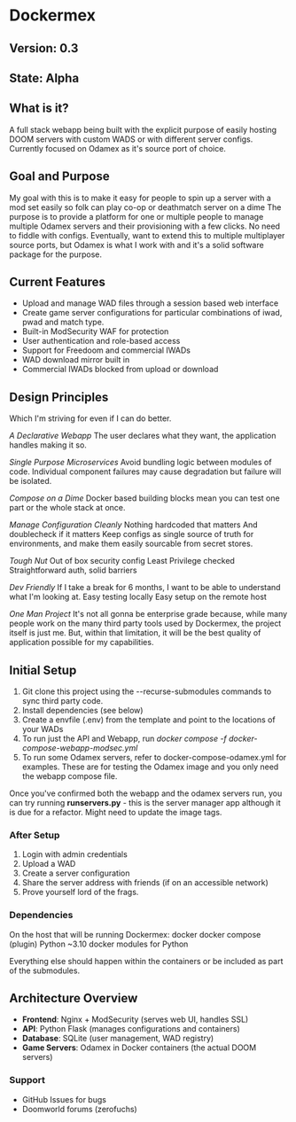 # Dockermex
## Version: 0.3
## State: Alpha

## What is it?

A full stack webapp being built with the explicit purpose of easily hosting DOOM servers with custom WADS or with different server configs.
Currently focused on Odamex as it's source port of choice.

## Goal and Purpose
My goal with this is to make it easy for people to spin up a server with a mod set easily so folk can play co-op or deathmatch server on a dime
The purpose is to provide a platform for one or multiple people to manage multiple Odamex servers and their provisioning with a few clicks. No need to fiddle with configs.
Eventually, want to extend this to multiple multiplayer source ports, but Odamex is what I work with and it's a solid software package for the purpose.

## Current Features
- Upload and manage WAD files through a session based web interface
- Create game server configurations for particular combinations of iwad, pwad and match type.
- Built-in ModSecurity WAF for protection
- User authentication and role-based access
- Support for Freedoom and commercial IWADs
- WAD download mirror built in
- Commercial IWADs blocked from upload or download

## Design Principles

Which I'm striving for even if I can do better.

*A Declarative Webapp*
The user declares what they want, the application handles making it so.

*Single Purpose Microservices*
Avoid bundling logic between modules of code.
Individual component failures may cause degradation but failure will be isolated.

*Compose on a Dime*
Docker based building blocks mean you can test one part or the whole stack at once.

*Manage Configuration Cleanly*
Nothing hardcoded that matters
And doublecheck if it matters
Keep configs as single source of truth for environments, and make them easily sourcable from secret stores.

*Tough Nut*
Out of box security config
Least Privilege checked
Straightforward auth, solid barriers

*Dev Friendly*
If I take a break for 6 months, I want to be able to understand what I'm looking at.
Easy testing locally
Easy setup on the remote host

*One Man Project*
It's not all gonna be enterprise grade because, while many people work on the many third party tools used by Dockermex, the project itself is just me.
But, within that limitation, it will be the best quality of application possible for my capabilities.

## Initial Setup

1) Git clone this project using the --recurse-submodules commands to sync third party code.
2) Install dependencies (see below)
3) Create a envfile (.env) from the template and point to the locations of your WADs
4) To run just the API and Webapp, run *docker compose -f docker-compose-webapp-modsec.yml*
5) To run some Odamex servers, refer to docker-compose-odamex.yml for examples. These are for testing the Odamex image and you only need the webapp compose file.

Once you've confirmed both the webapp and the odamex servers run, you can try running **runservers.py** - this is the server manager app although it is due for a refactor.
Might need to update the image tags.

### After Setup
1. Login with admin credentials
2. Upload a WAD 
3. Create a server configuration
4. Share the server address with friends (if on an accessible network)
5. Prove yourself lord of the frags.

### Dependencies
On the host that will be running Dockermex:
docker
docker compose (plugin)
Python ~3.10
docker modules for Python

Everything else should happen within the containers or be included as part of the submodules.

## Architecture Overview
- **Frontend**: Nginx + ModSecurity (serves web UI, handles SSL)
- **API**: Python Flask (manages configurations and containers)
- **Database**: SQLite (user management, WAD registry)
- **Game Servers**: Odamex in Docker containers (the actual DOOM servers)

### Support
- GitHub Issues for bugs
- Doomworld forums (zerofuchs)
